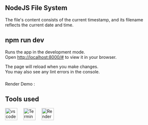 ## NodeJS File System
The file's content consists of the current timestamp, and its filename reflects the current date and time. 

## npm run dev

Runs the app in the development mode.\
Open [http://localhost:8000/#](http://localhost:8000/) to view it in your browser.

The page will reload when you make changes.\
You may also see any lint errors in the console.


###

 <p align="1eft">Render Demo : </p>   

## Tools used

<div align="left">
  <img src="https://cdn.simpleicons.org/visualstudiocode/007ACC" height="40" alt="vscode logo"  />
  <img width="12" />
  <img src="https://simpleicons.org/icons/windowsterminal.svg" height="40" alt="Terminal logo"  />
   <img width="12" />
  <img src="https://simpleicons.org/icons/render.svg" height="40" alt="Render logo"  />
  <img width="12" />
